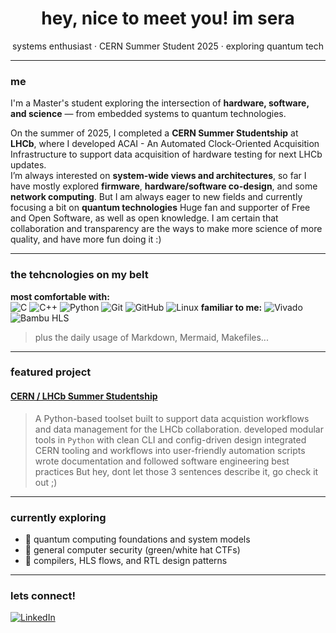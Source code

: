 <h1 align="center">hey, nice to meet you! im sera</h1>
<p align="center">
  systems enthusiast · CERN Summer Student 2025 · exploring quantum tech
</p>

---

### me

I'm a Master's student exploring the intersection of **hardware, software, and science** — from embedded systems to quantum technologies.

On the summer of 2025, I completed a **CERN Summer Studentship** at **LHCb**, where I developed ACAI - An Automated Clock-Oriented Acquisition Infrastructure to support data acquisition of hardware testing for next LHCb updates.  
I’m always interested on **system-wide views and architectures**, so far I have mostly explored **firmware**, **hardware/software co-design**, and some **network computing**. But I am always eager to new fields and currently focusing a bit on **quantum technologies**
Huge fan and supporter of Free and Open Software, as well as open knowledge. I am certain that collaboration and transparency are the ways to make more science of more quality, and have more fun doing it :)

---

### the tehcnologies on my belt
**most comfortable with:**  
![C](https://img.shields.io/badge/-C-7E3AF2?style=flat-square&logo=c&logoColor=white)
![C++](https://img.shields.io/badge/-C++-7E3AF2?style=flat-square&logo=cpp&logoColor=white)
![Python](https://img.shields.io/badge/-Python-7E3AF2?style=flat-square&logo=python&logoColor=white)
![Git](https://img.shields.io/badge/-Git-7E3AF2?style=flat-square&logo=git&logoColor=white)
![GitHub](https://img.shields.io/badge/-GitHub-7E3AF2?style=flat-square&logo=github&logoColor=white)
![Linux](https://img.shields.io/badge/-Linux-7E3AF2?style=flat-square&logo=linux&logoColor=white) 
**familiar to me:**
![Vivado](https://img.shields.io/badge/-Vivado-7E3AF2?style=flat-square&logo=&logoColor=white)
![Bambu HLS](https://img.shields.io/badge/-Bambu_HLS-7E3AF2?style=flat-square&logo=&logoColor=white)
>plus the daily usage of Markdown, Mermaid, Makefiles...
---

### featured project

#### [CERN / LHCb Summer Studentship](https://github.com/seraconti/acai)

> A Python-based toolset built to support data acquistion workflows and data management for the LHCb collaboration.
developed modular tools in `Python` with clean CLI and config-driven design
integrated CERN tooling and workflows into user-friendly automation scripts
wrote documentation and followed software engineering best practices
But hey, dont let those 3 sentences describe it, go check it out ;)
---

### currently exploring

- 🔸 quantum computing foundations and system models  
- 🔸 general computer security (green/white hat CTFs)
- 🔸 compilers, HLS flows, and RTL design patterns

---

### lets connect!

[![LinkedIn](https://img.shields.io/badge/-LinkedIn-blue?style=flat-square&logo=linkedin&logoColor=white)](https://linkedin.com/in/seraconti)  

